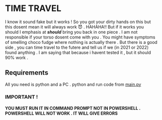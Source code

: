 # TIME TRAVEL 

I know it sound fake but it works ! So you got your dirty hands on this but this dosent mean it will always work :smiling_imp: . HAHAHA!! But if it works you should I emphasis at ***should*** bring you back in one piece . I am not responsible if your torso dosent come with you . You might have symptoms of smelling choco fudge where nothing is actually there . But there is a good side , you can time travel to the futere and tell us if we (in 2021 or 2022) found anything . I am saying that because i havent tested it , but it should 90%  work . 

## Requirements 
All you need is python and a PC . 
python and run code from [main.py](https://github.com/PalPalash/time-travel/blob/master/main.py) 
<br>
### IMPORTANT !
#### YOU MUST RUN IT IN COMMAND PROMPT NOT IN POWERSHELL . POWERSHELL WILL NOT WORK . IT WILL GIVE ERRORS 
